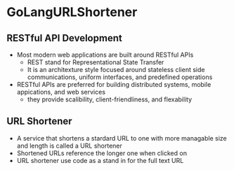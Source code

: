 # GoLangURLShortener

## RESTful API Development
* Most modern web applications are built around RESTful APIs
  * REST stand for Representational State Transfer
  * It is an architexture style focused around stateless client side communications, uniform interfaces, and predefined operations
* RESTful APIs are preferred for building distributed systems, mobile appications, and web services
  * they provide scalibility, client-friendliness, and flexability

## URL Shortener
* A service that shortens a stardard URL to one with more managable size and length is called a URL shortener
* Shortened URLs reference the longer one when clicked on
* URL shortener use code as a stand in for the full text URL
